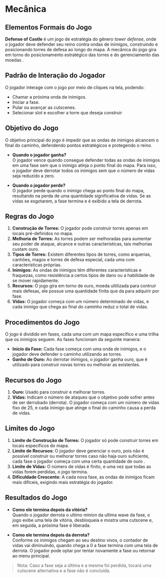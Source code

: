 # Mecânica

## Elementos Formais do Jogo


**Defense of Castle** é um jogo de estratégia do gênero *tower defense*, onde o jogador deve defender seu reino contra ondas de inimigos, construindo e posicionando torres de defesa ao longo do mapa. A mecânica do jogo gira em torno do posicionamento estratégico das torres e do gerenciamento das moedas .



## Padrão de Interação do Jogador

O jogador interage com o jogo por meio de cliques na tela, podendo:

- Chamar a próxima onda de inimigos.
- Iniciar a fase.
- Pular ou avançar as cutscenes.
- Selecionar slot e escolher a torre que deseja construir
  
## Objetivo do Jogo

O objetivo principal do jogo é impedir que as ondas de inimigos alcancem o final do caminho, defendendo pontos estratégicos e protegendo o reino.

- **Quando o jogador ganha?**  
  O jogador vence quando consegue defender todas as ondas de inimigos em uma fase sem que o inimigo atinja o ponto final do mapa. Para isso, o jogador deve derrotar todos os inimigos sem que o número de vidas seja reduzido a zero.

- **Quando o jogador perde?**  
  O jogador perde quando o inimigo chega ao ponto final do mapa, resultando na perda de uma quantidade significativa de vidas. Se as vidas se esgotarem, a fase termina e é exibido a tela de derrota.



## Regras do Jogo

1. **Construção de Torres:** O jogador pode construir torres apenas em locais pré-definidos no mapa.
2. **Melhoria de Torres:** As torres podem ser melhoradas para aumentar seu poder de ataque, alcance e outras características, tais melhorias custam ouro.
3. **Tipos de Torres:** Existem diferentes tipos de torres, como arquerias, canhões, magos e torres de defesa especial, cada uma com características próprias.
4. **Inimigos:** As ondas de inimigos têm diferentes características e fraquezas, como resistência a certos tipos de dano ou a habilidade de se mover rapidamente.
5. **Recursos:** O jogo gira em torno de ouro, moeda ultilizada para contruir mais defesas, ele possue uma quantidade finita que da para adquirir por fase.
6. **Vidas:** O jogador começa com um número determinado de vidas, e cada inimigo que chega ao final do caminho reduz o total de vidas.



## Procedimentos do Jogo

O jogo é dividido em fases, cada uma com um mapa específico e uma trilha que os inimigos seguem. As fases funcionam da seguinte maneira:

- **Início da Fase:** Cada fase começa com uma onda de inimigos, e o jogador deve defender o caminho utilizando as torres.
- **Ganho de Ouro:** Ao derrotar inimigos, o jogador ganha ouro, que é utilizado para construir novas torres ou melhorar as existentes.



## Recursos do Jogo

1. **Ouro:** Usado para construir e melhorar torres.
2. **Vidas:** Indicam o número de ataques que o objetivo pode sofrer antes de ser derrubado (derrota). O jogador começa com um número de vidas fixo de 25, e cada inimigo que atinge o final do caminho causa a perda de vidas.


## Limites do Jogo

1. **Limite de Construção de Torres:** O jogador só pode construir torres em locais específicos do mapa.
2. **Limite de Recursos:** O jogador deve gerenciar o ouro, pois não é possível construir ou melhorar torres caso não haja ouro suficiente, cada fase o jogador começa com uma certa quantidade de ouro .
3. **Limite de Vidas:** O número de vidas é finito, e uma vez que todas as vidas forem perdidas, o jogo termina.
4. **Dificuldade Crescente:** A cada nova fase, as ondas de inimigos ficam mais difíceis, exigindo mais estratégia do jogador.


## Resultados do Jogo

- **Como ele termina depois da vitória?**  
  Quando o jogador derrota o ultimo minion da ultima wave da fase, o jogo exibe uma tela de vitória, desbloqueia e mostra uma cutscene e, em seguida, a próxima fase é liberada.

- **Como ele termina depois da derrota?**  
  Conforme os inimigos chegam ao seu destino vivos, o contador de vidas vai diminuindo, quando chega a 0 a fase termina com uma tela de derrota. O jogador pode optar por tentar novamente a fase ou retornar ao menu principal.
> Nota: Caso a fase seja a última e a mesma foi perdida, tocará uma cutscene alternativa e a fase não é concluida.

